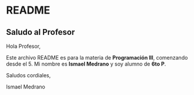 # README

## Saludo al Profesor

Hola Profesor,

Este archivo README es para la materia de **Programación III**, comenzando desde el 5. Mi nombre es **Ismael Medrano** y soy alumno de **6to P**.

Saludos cordiales,

Ismael Medrano
